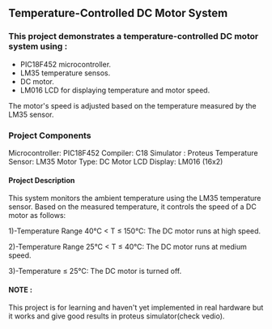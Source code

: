 ## Temperature-Controlled DC Motor System
### This project demonstrates a temperature-controlled DC motor system using :
- PIC18F452 microcontroller. 
- LM35 temperature sensos.
- DC motor.
- LM016 LCD for displaying temperature and motor speed.

The motor's speed is adjusted based on the temperature measured by the LM35 sensor.

### Project Components
Microcontroller: PIC18F452
Compiler: C18
Simulator : Proteus
Temperature Sensor: LM35
Motor Type: DC Motor
LCD Display: LM016 (16x2)

#### Project Description
This system monitors the ambient temperature using the LM35 temperature sensor. Based on the measured temperature, it controls the speed of a DC motor as follows:

1)-Temperature Range 40°C < T ≤ 150°C:
The DC motor runs at high speed.

2)-Temperature Range 25°C < T ≤ 40°C:
The DC motor runs at medium speed.

3)-Temperature ≤ 25°C:
The DC motor is turned off.

#### NOTE :
This project is for learning and haven't yet implemented in real hardware but it works and give good results in proteus simulator(check vedio).
